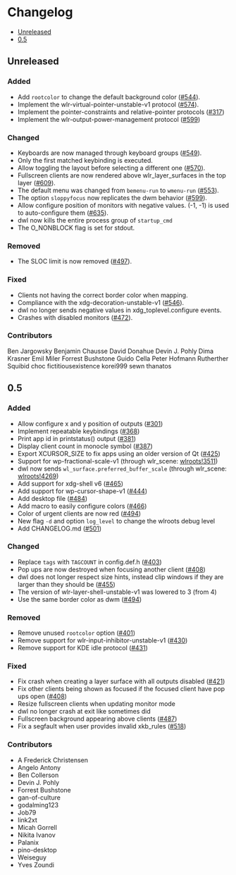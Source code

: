 # Changelog

* [Unreleased](#unreleased)
* [0.5](#0.5)


## Unreleased

### Added

* Add `rootcolor` to change the default background color ([#544][544]).
* Implement the wlr-virtual-pointer-unstable-v1 protocol ([#574][574]).
* Implement the pointer-constraints and relative-pointer protocols ([#317][317])
* Implement the wlr-output-power-management protocol ([#599][599])

[544]: https://codeberg.org/dwl/dwl/pulls/544
[574]: https://codeberg.org/dwl/dwl/pulls/574
[317]: https://codeberg.org/dwl/dwl/issues/317
[599]: https://codeberg.org/dwl/dwl/issues/559


### Changed

* Keyboards are now managed through keyboard groups ([#549][549]).
* Only the first matched keybinding is executed.
* Allow toggling the layout before selecting a different one ([#570][570]).
* Fullscreen clients are now rendered above wlr_layer_surfaces in the top layer
  ([#609][609]).
* The default menu was changed from `bemenu-run` to `wmenu-run` ([#553][553]).
* The option `sloppyfocus` now replicates the dwm behavior ([#599][599]).
* Allow configure position of monitors with negative values. (-1, -1) is
  used to auto-configure them ([#635][635]).
* dwl now kills the entire process group of `startup_cmd`
* The O_NONBLOCK flag is set for stdout.

[549]: https://codeberg.org/dwl/dwl/pulls/549
[570]: https://codeberg.org/dwl/dwl/pulls/570
[609]: https://codeberg.org/dwl/dwl/pulls/609
[553]: https://codeberg.org/dwl/dwl/issues/553
[599]: https://codeberg.org/dwl/dwl/pulls/599
[635]: https://codeberg.org/dwl/dwl/pulls/635


### Removed

* The SLOC limit is now removed ([#497][497]).

[497]: https://codeberg.org/dwl/dwl/pulls/497


### Fixed

* Clients not having the correct border color when mapping.
* Compliance with the xdg-decoration-unstable-v1 ([#546][546]).
* dwl no longer sends negative values in xdg_toplevel.configure events.
* Crashes with disabled monitors ([#472][472]).

[546]: https://codeberg.org/dwl/dwl/pulls/546
[472]: https://codeberg.org/dwl/dwl/issues/472


### Contributors

Ben Jargowsky
Benjamin Chausse
David Donahue
Devin J. Pohly
Dima Krasner
Emil Miler
Forrest Bushstone
Guido Cella
Peter Hofmann
Rutherther
Squibid
choc
fictitiousexistence
korei999
sewn
thanatos


## 0.5

### Added

* Allow configure x and y position of outputs ([#301][301])
* Implement repeatable keybindings ([#368][368])
* Print app id in printstatus() output ([#381][381])
* Display client count in monocle symbol ([#387][387])
* Export XCURSOR_SIZE to fix apps using an older version of Qt ([#425][425])
* Support for wp-fractional-scale-v1 (through wlr_scene: [wlroots!3511][wlroots!3511])
* dwl now sends `wl_surface.preferred_buffer_scale` (through wlr_scene: [wlroots!4269][wlroots!4269])
* Add support for xdg-shell v6 ([#465][465])
* Add support for wp-cursor-shape-v1 ([#444][444])
* Add desktop file ([#484][484])
* Add macro to easily configure colors ([#466][466])
* Color of urgent clients are now red ([#494][494])
* New flag `-d` and option `log_level` to change the wlroots debug level
* Add CHANGELOG.md ([#501][501])

[301]: https://github.com/djpohly/dwl/pull/301
[368]: https://github.com/djpohly/dwl/pull/368
[381]: https://github.com/djpohly/dwl/pull/381
[387]: https://github.com/djpohly/dwl/issues/387
[425]: https://github.com/djpohly/dwl/pull/425
[wlroots!4269]: https://gitlab.freedesktop.org/wlroots/wlroots/-/merge_requests/4269
[wlroots!3511]: https://gitlab.freedesktop.org/wlroots/wlroots/-/merge_requests/3511
[465]: https://github.com/djpohly/dwl/pull/465
[444]: https://github.com/djpohly/dwl/pull/444
[484]: https://github.com/djpohly/dwl/pull/484
[466]: https://github.com/djpohly/dwl/issues/466
[494]: https://github.com/djpohly/dwl/pull/494
[501]: https://github.com/djpohly/dwl/pull/501


### Changed

* Replace `tags` with `TAGCOUNT` in config.def.h ([#403][403])
* Pop ups are now destroyed when focusing another client ([#408][408])
* dwl does not longer respect size hints, instead clip windows if they are
  larger than they should be ([#455][455])
* The version of wlr-layer-shell-unstable-v1 was lowered to 3 (from 4)
* Use the same border color as dwm ([#494][494])

[403]: https://github.com/djpohly/dwl/pull/403
[408]: https://github.com/djpohly/dwl/pull/409
[455]: https://github.com/djpohly/dwl/pull/455
[494]: https://github.com/djpohly/dwl/pull/494


### Removed

* Remove unused `rootcolor` option ([#401][401])
* Remove support for wlr-input-inhibitor-unstable-v1 ([#430][430])
* Remove support for KDE idle protocol ([#431][431])

[401]: https://github.com/djpohly/dwl/pull/401
[430]: https://github.com/djpohly/dwl/pull/430
[431]: https://github.com/djpohly/dwl/pull/431


### Fixed

* Fix crash when creating a layer surface with all outputs disabled
  ([#421][421])
* Fix other clients being shown as focused if the focused client have pop ups
  open ([#408][408])
* Resize fullscreen clients when updating monitor mode
* dwl no longer crash at exit like sometimes did
* Fullscreen background appearing above clients ([#487][487])
* Fix a segfault when user provides invalid xkb_rules ([#518][518])

[421]: https://github.com/djpohly/dwl/pull/421
[408]: https://github.com/djpohly/dwl/issues/408
[487]: https://github.com/djpohly/dwl/issues/487
[518]: https://github.com/djpohly/dwl/pull/518


### Contributors

* A Frederick Christensen
* Angelo Antony
* Ben Collerson
* Devin J. Pohly
* Forrest Bushstone
* gan-of-culture
* godalming123
* Job79
* link2xt
* Micah Gorrell
* Nikita Ivanov
* Palanix
* pino-desktop
* Weiseguy
* Yves Zoundi
